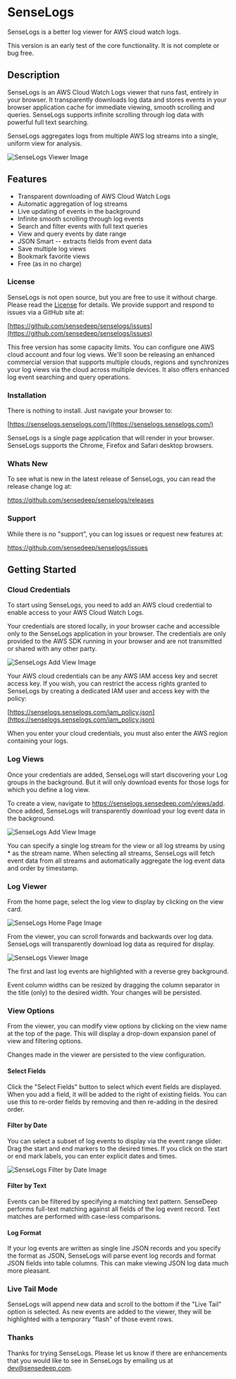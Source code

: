 SenseLogs
===

SenseLogs is a better log viewer for AWS cloud watch logs.

This version is an early test of the core functionality. It is not complete or bug free.

## Description

SenseLogs is an AWS Cloud Watch Logs viewer that runs fast, entirely in your browser. It transparently downloads log data and stores events in your browser application cache for immediate viewing, smooth scrolling and queries. SenseLogs supports infinite scrolling through log data with powerful full text searching.

SenseLogs aggregates logs from multiple AWS log streams into a single, uniform view for analysis.

![SenseLogs Viewer Image](https://raw.githubusercontent.com/sensedeep/senselogs/master/images/viewer.png)

## Features

- Transparent downloading of AWS Cloud Watch Logs
- Automatic aggregation of log streams
- Live updating of events in the background
- Infinite smooth scrolling through log events
- Search and filter events with full text queries
- View and query events by date range
- JSON Smart -- extracts fields from event data
- Save multiple log views
- Bookmark favorite views
- Free (as in no charge)

### License

SenseLogs is not open source, but you are free to use it without charge. Please read the [License](LICENSE.md) for details. We provide support and respond to issues via a GitHub site at:

[https://github.com/sensedeep/senselogs/issues](https://github.com/sensedeep/senselogs/issues)

This free version has some capacity limits. You can configure one AWS cloud account and four log views.  We'll soon be releasing an enhanced commercial version that supports multiple clouds, regions and synchronizes your log views via the cloud across multiple devices. It also offers enhanced log event searching and query operations.

### Installation

There is nothing to install. Just navigate your browser to:

[https://senselogs.senselogs.com/](https://senselogs.senselogs.com/)

SenseLogs is a single page application that will render in your browser. SenseLogs supports the Chrome, Firefox and Safari desktop browsers.

### Whats New

To see what is new in the latest release of SenseLogs, you can read the release change log at:

https://github.com/sensedeep/senselogs/releases

### Support

While there is no "support", you can log issues or request new features at:

https://github.com/sensedeep/senselogs/issues

## Getting Started

### Cloud Credentials

To start using SenseLogs, you need to add an AWS cloud credential to enable access to your AWS Cloud Watch Logs.

Your credentials are stored locally, in your browser cache and accessible only to the SenseLogs application in your browser. The credentials are only provided to the AWS SDK running in your browser and are not transmitted or shared with any other party.

![SenseLogs Add View Image](https://raw.githubusercontent.com/sensedeep/senselogs/master/images/cloud-add.png)

Your AWS cloud credentials can be any AWS IAM access key and secret access key. If you wish, you can restrict the access rights granted to SenseLogs by creating a dedicated IAM user and access key with the policy:

[https://senselogs.senselogs.com/iam_policy.json](https://senselogs.senselogs.com/iam_policy.json)

When you enter your cloud credentials, you must also enter the AWS region containing your logs.

### Log Views

Once your credentials are added, SenseLogs will start discovering your Log groups in the background. But it will only download events for those logs for which you define a log view.

To create a view, navigate to https://senselogs.sensedeep.com/views/add. Once added, SenseLogs will transparently download your log event data in the background.

![SenseLogs Add View Image](https://raw.githubusercontent.com/sensedeep/senselogs/master/images/view-add.png)

You can specify a single log stream for the view or all log streams by using * as the stream name. When selecting all streams, SenseLogs will fetch event data from all streams and automatically aggregate the log event data and order by timestamp.

### Log Viewer

From the home page, select the log view to display by clicking on the view card.

![SenseLogs Home Page Image](https://raw.githubusercontent.com/sensedeep/senselogs/master/images/home.png)

From the viewer, you can scroll forwards and backwards over log data. SenseLogs will transparently download log data as required for display.

![SenseLogs Viewer Image](https://raw.githubusercontent.com/sensedeep/senselogs/master/images/viewer.png)

The first and last log events are highlighted with a reverse grey background.

Event column widths can be resized by dragging the column separator in the title (only) to the desired width. Your changes will be persisted.

### View Options

From the viewer, you can modify view options by clicking on the view name at the top of the page. This will display a drop-down expansion panel of view and filtering options.

Changes made in the viewer are persisted to the view configuration.

#### Select Fields

Click the "Select Fields" button to select which event fields are displayed. When you add a field, it will be added to the right of existing fields. You can use this to re-order fields by removing and then re-adding in the desired order.

#### Filter by Date

You can select a subset of log events to display via the event range slider. Drag the start and end markers to the desired times. If you click on the start or end mark labels, you can enter explicit dates and times.

![SenseLogs Filter by Date Image](https://raw.githubusercontent.com/sensedeep/senselogs/master/images/viewer-filtering.png)

#### Filter by Text

Events can be filtered by specifying a matching text pattern. SenseDeep performs full-text matching against all fields of the log event record. Text matches are performed with case-less comparisons.

#### Log Format

If your log events are written as single line JSON records and you specify the format as JSON, SenseLogs will parse event log records and format JSON fields into table columns. This can make viewing JSON log data much more pleasant.

### Live Tail Mode

SenseLogs will append new data and scroll to the bottom if the "Live Tail" option is selected. As new events are added to the viewer, they will be highlighted with a temporary "flash" of those event rows.

### Thanks

Thanks for trying SenseLogs. Please let us know if there are enhancements that you would like to see in SenseLogs by emailing us at dev@sensedeep.com.
